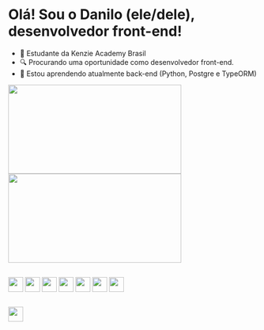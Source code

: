 # Olá! Sou o Danilo (ele/dele), desenvolvedor front-end!

- 📖 Estudante da Kenzie Academy Brasil
- 🔍 Procurando uma oportunidade como desenvolvedor front-end.
- 🌱 Estou aprendendo atualmente back-end (Python, Postgre e TypeORM)

<div>
  <a href="https://github.com/danilovalerio89/github-readme-stats">
    <img align="center" height="180em" width="350em" src="https://github-readme-stats.vercel.app/api/?username=danilovalerio89&theme=dark&count_private=true&show_icons=true&repo=github-readme-stats" />
  </a>
  <a href="https://github.com/anuraghazra/convoychat">
    <img align="center" height="180em" width="350em" src="https://github-readme-stats.vercel.app/api/top-langs/?username=danilovalerio89&theme=dark&count_private=true&show_icons=true&layout=compact&repo=convoychat" />
  </a>
</div>

##

<div> 
  <img margin="30" align="center" height="30em" src="https://cdn.jsdelivr.net/gh/devicons/devicon/icons/html5/html5-original.svg" /> 
  <img align="center" height="30" src="https://cdn.jsdelivr.net/gh/devicons/devicon/icons/css3/css3-original.svg" /> 
  <img align="center" height="30" src="https://cdn.jsdelivr.net/gh/devicons/devicon/icons/javascript/javascript-plain.svg" />  
  <img align="center" height="30" src="https://cdn.jsdelivr.net/gh/devicons/devicon/icons/react/react-original.svg" /> 
  <img align="center" height="30" src="https://cdn.jsdelivr.net/gh/devicons/devicon/icons/typescript/typescript-original.svg" /> 
  <img align="center" height="30" src="https://cdn.jsdelivr.net/gh/devicons/devicon/icons/docker/docker-original.svg" /> 
  <img align="center" height="30" src="https://cdn.jsdelivr.net/gh/devicons/devicon/icons/postgresql/postgresql-original.svg" />
</div>

##
<a href="https://www.linkedin.com/in/danilo-valerio/" target="_blank">
 <img align="center" height="30em" src="https://img.shields.io/badge/LinkedIn-0077B5?style=for-the-badge&logo=linkedin&logoColor=white"/>
</a>
	
          
          

